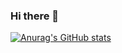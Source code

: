 ### Hi there 👋

[![Anurag's GitHub stats](https://github-readme-stats.vercel.app/api?username=vm11n)](https://github.com/anuraghazra/github-readme-stats)

<!--
**vm11n/vm11n** is a ✨ _special_ ✨ repository because its `README.md` (this file) appears on your GitHub profile.

Here are some ideas to get you started:

- 🔭 I’m currently working on ...
- 🌱 I’m currently learning ...
- 👯 I’m looking to collaborate on ...
- 🤔 I’m looking for help with ...
- 💬 Ask me about ...
- 📫 How to reach me: ...
- 😄 Pronouns: ...
- ⚡ Fun fact: ...
-->
